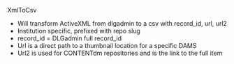 XmlToCsv

* Will transform ActiveXML from dlgadmin to a csv with record_id, url, url2
* Institution specific, prefixed with repo slug
* record_id = DLGadmin full record_id
* Url is a direct path to a thumbnail location for a specific DAMS
* Url2 is used for CONTENTdm repositories and is the link to the full item